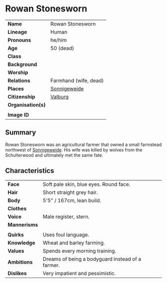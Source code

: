 # Rowan Stonesworn

|||
| --- | --- |
| **Name** | Rowan Stonesworn | character.4
| **Lineage** | Human |
| **Pronouns** | he/him |
| **Age** | 50 (dead) |
| **Class** | |
| **Background** | |
| **Worship** | |
| **Relations** | Farmhand (wife, dead) |
| **Places** | [Sonnigeweide](../places/settlements/villages/sonnigeweide.md) |
| **Citizenship** | [Valburg](../civilisations/nilsavnic-alliance/states/valburg.md) |
| **Organisation(s)** | |
|||
| **Image ID** | |

## Summary

Rowan Stonesworn was an agricultural farmer that owned a small farmstead northwest of [Sonnigeweide](../places/settlements/villages/sonnigeweide.md). His wife was killed by wolves from the Schulterwood and ultimately met the same fate.

## Characteristics

| | |
| --- | --- |
| **Face** | Soft pale skin, blue eyes. Round face. | characteristics.2
| **Hair** | Short straight grey hair. |
| **Body** | 5'5" / 167cm, lean build. |
| **Clothes** | |
| **Voice** | Male register, stern. |
| **Mannerisms** | |
| | |
| **Quirks** | Uses foul language. |
| **Knowledge** | Wheat and barley farming. |
| **Values** | Spends every morning training. |
| **Ambitions** | Dreams of being a bodyguard instead of a farmer. |
| **Dislikes** | Very impatient and pessimistic. |
